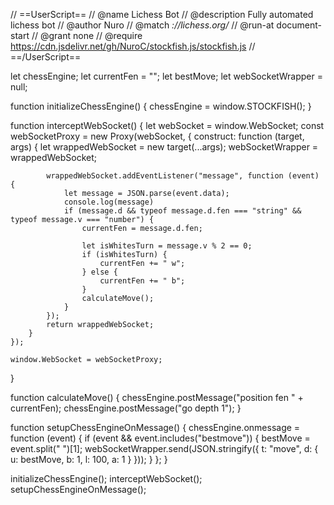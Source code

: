 // ==UserScript==
// @name         Lichess Bot
// @description  Fully automated lichess bot
// @author       Nuro
// @match         *://lichess.org/*
// @run-at        document-start
// @grant         none
// @require       https://cdn.jsdelivr.net/gh/NuroC/stockfish.js/stockfish.js
// ==/UserScript==

let chessEngine;
let currentFen = "";
let bestMove;
let webSocketWrapper = null;

function initializeChessEngine() {
    chessEngine = window.STOCKFISH();
}

function interceptWebSocket() {
    let webSocket = window.WebSocket;
    const webSocketProxy = new Proxy(webSocket, {
        construct: function (target, args) {
            let wrappedWebSocket = new target(...args);
            webSocketWrapper = wrappedWebSocket;

            wrappedWebSocket.addEventListener("message", function (event) {
                let message = JSON.parse(event.data);
                console.log(message)
                if (message.d && typeof message.d.fen === "string" && typeof message.v === "number") {
                    currentFen = message.d.fen;

                    let isWhitesTurn = message.v % 2 == 0;
                    if (isWhitesTurn) {
                        currentFen += " w";
                    } else {
                        currentFen += " b";
                    }
                    calculateMove();
                }
            });
            return wrappedWebSocket;
        }
    });

    window.WebSocket = webSocketProxy;
}

function calculateMove() {
    chessEngine.postMessage("position fen " + currentFen);
    chessEngine.postMessage("go depth 1");
}

function setupChessEngineOnMessage() {
    chessEngine.onmessage = function (event) {
        if (event && event.includes("bestmove")) {
            bestMove = event.split(" ")[1];
            webSocketWrapper.send(JSON.stringify({
                t: "move",
                d: { u: bestMove, b: 1, l: 100, a: 1 }
            }));
        }
    };
}

initializeChessEngine();
interceptWebSocket();
setupChessEngineOnMessage();
